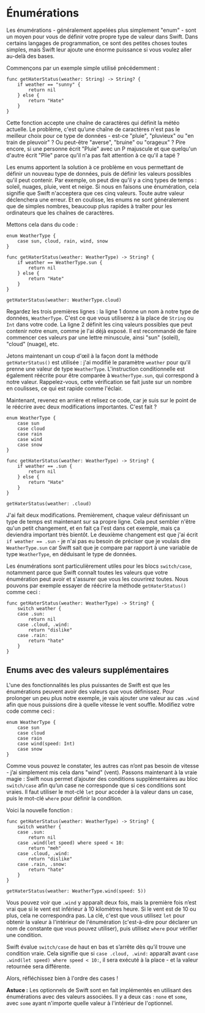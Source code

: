 # Énumérations

Les énumérations - généralement appelées plus simplement "enum" - sont un moyen pour vous de définir votre propre type de valeur dans Swift. Dans certains langages de programmation, ce sont des petites choses toutes simples, mais Swift leur ajoute une énorme puissance si vous voulez aller au-delà des bases.

Commençons par un exemple simple utilisé précédemment :

    func getHaterStatus(weather: String) -> String? {
        if weather == "sunny" {
            return nil
        } else {
            return "Hate"
        }
    }

Cette fonction accepte une chaîne de caractères qui définit la météo actuelle. Le problème, c'est qu’une chaîne de caractères n'est pas le meilleur choix pour ce type de données - est-ce "pluie", "pluvieux" ou "en train de pleuvoir" ? Ou peut-être "averse", "bruine" ou "orageux" ? Pire encore, si une personne écrit "Pluie" avec un P majuscule et que quelqu'un d'autre écrit "Plie" parce qu'il n'a pas fait attention à ce qu'il a tapé ?

Les enums apportent la solution à ce problème en vous permettant de définir un nouveau type de données, puis de définir les valeurs possibles qu'il peut contenir. Par exemple, on peut dire qu'il y a cinq types de temps : soleil, nuages, pluie, vent et neige. Si nous en faisons une énumération, cela signifie que Swift n'acceptera que ces cinq valeurs. Toute autre valeur déclenchera une erreur. Et en coulisse, les enums ne sont généralement que de simples nombres, beaucoup plus rapides à traîter pour les ordinateurs que les chaînes de caractères.

Mettons cela dans du code :

    enum WeatherType {
        case sun, cloud, rain, wind, snow
    }

    func getHaterStatus(weather: WeatherType) -> String? {
        if weather == WeatherType.sun {
            return nil
        } else {
            return "Hate"
        }
    }

    getHaterStatus(weather: WeatherType.cloud)

Regardez les trois premières lignes : la ligne 1 donne un nom à notre type de données, `WeatherType`. C'est ce que vous utiliserez à la place de `String` ou` Int` dans votre code. La ligne 2 définit les cinq valeurs possibles que peut contenir notre enum, comme je l'ai déjà exposé. Il est recommandé de faire commencer ces valeurs par une lettre minuscule, ainsi "sun" (soleil), "cloud" (nuage), etc.

Jetons maintenant un coup d'œil à la façon dont la méthode `getHaterStatus()` est utilisée : j'ai modifié le paramètre `weather` pour qu'il prenne une valeur de type `WeatherType`. L'instruction conditionnelle est également réécrite pour être comparée à `WeatherType.sun`, qui correspond à notre valeur. Rappelez-vous, cette vérification se fait juste sur un nombre en coulisses, ce qui est rapide comme l'éclair.

Maintenant, revenez en arrière et relisez ce code, car je suis sur le point de le réécrire avec deux modifications importantes. C'est fait ?

    enum WeatherType {
        case sun
        case cloud
        case rain
        case wind
        case snow
    }

    func getHaterStatus(weather: WeatherType) -> String? {
        if weather == .sun {
            return nil
        } else {
            return "Hate"
        }
    }

    getHaterStatus(weather: .cloud)

J'ai fait deux modifications. Premièrement, chaque valeur définissant un type de temps est maintenant sur sa propre ligne. Cela peut sembler n'être qu'un petit changement, et en fait ça l'est dans cet exemple, mais ça deviendra important très bientôt. Le deuxième changement est que j'ai écrit `if weather == .sun` - je n'ai pas eu besoin de préciser que je voulais dire `WeatherType.sun` car Swift sait que je compare par rapport à une variable de type `WeatherType`, en déduisant le type de données.

Les énumérations sont particulièrement utiles pour les blocs `switch/case`, notamment parce que Swift connaît toutes les valeurs que votre énumération peut avoir et s'assurer que vous les couvrirez toutes. Nous pouvons par exemple essayer de réécrire la méthode `getHaterStatus()` comme ceci :

    func getHaterStatus(weather: WeatherType) -> String? {
        switch weather {
        case .sun:
            return nil
        case .cloud, .wind:
            return "dislike"
        case .rain:
            return "hate"
        }
    }


## Enums avec des valeurs supplémentaires

L'une des fonctionnalités les plus puissantes de Swift est que les énumérations peuvent avoir des valeurs que vous définissez. Pour prolonger un peu plus notre exemple, je vais ajouter une valeur au cas `.wind` afin que nous puissions dire à quelle vitesse le vent souffle. Modifiez votre code comme ceci :

    enum WeatherType {
        case sun
        case cloud
        case rain
        case wind(speed: Int)
        case snow
    }

Comme vous pouvez le constater, les autres cas n’ont pas besoin de vitesse - j’ai simplement mis cela dans "wind" (vent). Passons maintenant à la vraie magie : Swift nous permet d’ajouter des conditions supplémentaires au bloc `switch/case` afin qu’un case ne corresponde que si ces conditions sont vraies. Il faut utiliser le mot-clé `let` pour accéder à la valeur dans un case, puis le mot-clé `where` pour définir la condition.

Voici la nouvelle fonction :

    func getHaterStatus(weather: WeatherType) -> String? {
        switch weather {
        case .sun:
            return nil
        case .wind(let speed) where speed < 10:
            return "meh"
        case .cloud, .wind:
            return "dislike"
        case .rain, .snow:
            return "hate"
        }
    }

    getHaterStatus(weather: WeatherType.wind(speed: 5))

Vous pouvez voir que `.wind` y apparaît deux fois, mais la première fois n’est vrai que si le vent est inférieur à 10 kilomètres heure. Si le vent est de 10 ou plus, cela ne correspondra pas. La clé, c'est que vous utilisez `let` pour obtenir la valeur à l'intérieur de l'énumération (c'est-à-dire pour déclarer un nom de constante que vous pouvez utiliser), puis utilisez `where` pour vérifier une condition.

Swift évalue `switch/case` de haut en bas et s’arrête dès qu’il trouve une condition vraie. Cela signifie que si `case .cloud, .wind:` apparaît avant `case .wind(let speed) where speed < 10:`, il sera exécuté à la place - et la valeur retournée sera différente.

Alors, réfléchissez bien à l'ordre des cases !

**Astuce :** Les optionnels de Swift sont en fait implémentés en utilisant des énumérations avec des valeurs associées. Il y a deux cas : `none` et `some`, avec `some` ayant n'importe quelle valeur à l'intérieur de l'optionnel.
